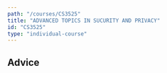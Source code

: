 ```yaml
---
path: "/courses/CS3525"
title: "ADVANCED TOPICS IN SUCURITY AND PRIVACY"
id: "CS3525"
type: "individual-course"
---
```


## Advice

